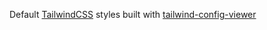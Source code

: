 Default [TailwindCSS](https://tailwindcss.com/) styles built with [tailwind-config-viewer](https://github.com/rogden/tailwind-config-viewer)

